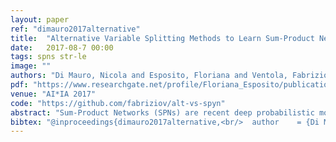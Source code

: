 ```yaml
---
layout: paper
ref: "dimauro2017alternative"
title:  "Alternative Variable Splitting Methods to Learn Sum-Product Networks"
date:   2017-08-7 00:00
tags: spns str-le
image: ""
authors: "Di Mauro, Nicola and Esposito, Floriana and Ventola, Fabrizio G. and Vergari, Antonio"
pdf: "https://www.researchgate.net/profile/Floriana_Esposito/publication/319504310_Alternative_Variable_Splitting_Methods_to_Learn_Sum-Product_Networks/links/59afcc050f7e9bf3c72920bb/Alternative-Variable-Splitting-Methods-to-Learn-Sum-Product-Networks.pdf"
venue: "AI*IA 2017"
code: "https://github.com/fabriziov/alt-vs-spyn"
abstract: "Sum-Product Networks (SPNs) are recent deep probabilistic models providing exact and tractable inference. SPNs have been successfully employed as density estimators in several application domains. However, learning an SPN from high dimensional data still poses a challenge in terms of time complexity. This is due to the high cost of determining independencies among random variables (RVs) and sub-populations among samples, two operations that are repeated several times. Even one of the simplest greedy structure learner, LearnSPN, scales quadratically in the number of the variables to determine RVs independencies. In this work we investigate approximate but fast procedures to determine independencies among RVs whose complexity scales in sub-quadratic time. We propose two procedures: a random subspace approach and one that adopts entropy as a criterion to split RVs in linear time. Experimental results prove that LearnSPN equipped by our splitting procedures is able to reduce learning and/or inference times while preserving comparable inference accuracy."
bibtex: "@inproceedings{dimauro2017alternative,<br/>  author    = {Di Mauro, Nicola and Esposito, Floriana and Ventola, Fabrizio G. and Vergari, Antonio},<br/>  title     = {Alternative Variable Splitting Methods to Learn Sum-Product Networks},<br/>  booktitle = {AI*IA},<br/>  series    = {Lecture Notes in Computer Science},<br/>  volume    = {10640},<br/>  pages     = {334--346},<br/>  publisher = {Springer},<br/>  year      = {2017}<br/>}"
---
```

